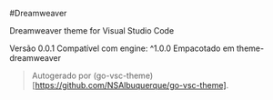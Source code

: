 #Dreamweaver

Dreamweaver theme for Visual Studio Code

Versão 0.0.1
Compatível com engine: ^1.0.0
Empacotado em theme-dreamweaver

> Autogerado por (go-vsc-theme)[https://github.com/NSAlbuquerque/go-vsc-theme].